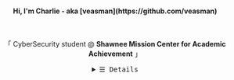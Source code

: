 <p align="center">
    <h4 align=center>Hi, I'm Charlie - aka [veasman](https://github.com/veasman)</h4>

<br>
    <p align=center>「 CyberSecurity student @ <b>Shawnee Mission Center for Academic Achievement</b> 」<br> </p></p>
<details align="center">
    <summary> <samp>&#9776; Details</samp></summary>
    <p align="center">
        <img align=center src=https://github-readme-stats.vercel.app/api?username=veasman&show_icons=true&theme=radical>
        <br>
        <br>
        <a href="https://github.com/veasman?tab=repositories" target="_blank"><img alt="Code"
                src="https://img.shields.io/badge/-code-202020?style=flat-square&logo=Plex&logoColor=white"></a>
        <a href="https://github.com/veasman?tab=repositories&language=cpp" target="_blank"><img alt="HTML"
                src="https://img.shields.io/badge/-C++-226386?style=flat-square&logo=C&logoColor=white"></a>
        <a href="https://github.com/veasman?tab=repositories&language=shell" target="_blank"><img alt="Sass"
                src="https://img.shields.io/badge/-Shell-198d0e?style=flat-square&logo=linux&logoColor=white"></a>
    </p>
</details>
